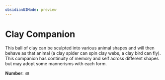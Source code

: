 ```yaml
---
obsidianUIMode: preview
---
```

# Clay Companion

This ball of clay can be sculpted into various animal shapes and will then behave as that animal (a clay spider can spin clay webs, a clay bird can fly). This companion has continuity of memory and self across different shapes but may adopt some mannerisms with each form.

**Number**: `48`